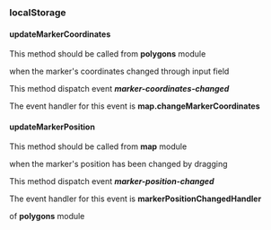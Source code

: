 ### localStorage

#### updateMarkerCoordinates

This method should be called from **polygons** module

when the marker's coordinates changed through input field

This method dispatch event **_marker-coordinates-changed_**

The event handler for this event is **map.changeMarkerCoordinates**

#### updateMarkerPosition

This method should be called from **map** module

when the marker's position has been changed by dragging

This method dispatch event **_marker-position-changed_**

The event handler for this event is **markerPositionChangedHandler**

of **polygons** module

